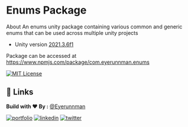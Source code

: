 # Enums Package

About
An enums unity package containing various common and generic enums that can be used across multiple unity projects

- Unity version [2021.3.6f1](https://unity.com/releases/editor/whats-new/2021.3.6)

Package can be accessed at https://www.npmjs.com/package/com.eyerunnman.enums

[![MIT License](https://img.shields.io/badge/License-MIT-green.svg)](https://choosealicense.com/licenses/mit/)

## 🔗 Links

**Build with ❤ By :** [@Eyerunnman](https://www.github.com/eyerunnman)

[![portfolio](https://img.shields.io/badge/my_portfolio-000?style=for-the-badge&logo=ko-fi&logoColor=white)](https://eyerunnman.github.io/)
[![linkedin](https://img.shields.io/badge/linkedin-0A66C2?style=for-the-badge&logo=linkedin&logoColor=white)](https://www.linkedin.com/in/karanbatradev/)
[![twitter](https://img.shields.io/badge/twitter-1DA1F2?style=for-the-badge&logo=twitter&logoColor=white)](https://twitter.com/EyeRunnMan)
